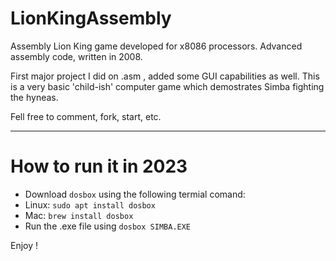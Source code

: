 # LionKingAssembly
Assembly Lion King game developed for x8086 processors. Advanced assembly code, written in 2008.

First major project I did on .asm , added some GUI capabilities as well.
This is a very basic 'child-ish' computer game which demostrates Simba fighting the hyneas.

Fell free to comment, fork, start, etc.

---
# How to run it in 2023

- Download `dosbox` using the following termial comand:
- Linux: `sudo apt install dosbox`
- Mac: `brew install dosbox`
- Run the .exe file using `dosbox SIMBA.EXE`

Enjoy !
